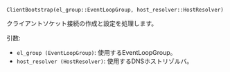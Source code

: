```
ClientBootstrap(el_group::EventLoopGroup, host_resolver::HostResolver)
```

クライアントソケット接続の作成と設定を処理します。

引数:

  * `el_group (EventLoopGroup)`: 使用するEventLoopGroup。
  * `host_resolver (HostResolver)`: 使用するDNSホストリゾルバ。
